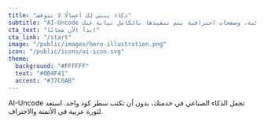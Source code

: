```yaml
---
title: "ذكاء يبني لك أعمالًا لا تتوقف"
subtitle: "AI-Uncode هي منصتك العربية لبناء حلول ذكاء صناعي مخصصة، روبوتات أتمتة ذكية، وصفحات احترافية يتم تنفيذها بالكامل نيابة عنك."
cta_text: "ابدأ الآن مجانًا"
cta_link: "/start"
image: "/public/images/hero-illustration.png"
icon: "/public/icons/ai-icon.svg"
theme:
  background: "#FFFFFF"
  text: "#0B4F41"
  accent: "#37C6AB"
---
```


AI-Uncode تجعل الذكاء الصناعي في خدمتك، بدون أن تكتب سطر كود واحد. استعد لثورة عربية في الأتمتة والاحتراف.
